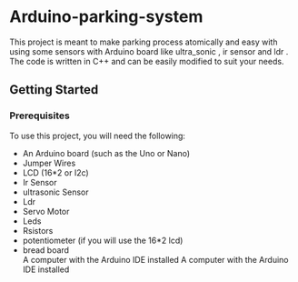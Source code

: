 # Arduino-parking-system
This project is meant to  make parking process atomically and easy with using some sensors with Arduino board  like ultra_sonic , ir sensor and ldr . The code is written in C++ and can be easily modified to suit your needs.

## Getting Started

### Prerequisites 
To use this project, you will need the following:

<ul>
  <li>An Arduino board (such as the Uno or Nano)</li>
  <li>Jumper Wires</li>
  <li>LCD (16*2 or I2c)</li>
  <li>Ir Sensor</li>
  <li>ultrasonic Sensor</li>
  <li>Ldr</li>
  <li>Servo Motor</li>
  <li>Leds</li>
  <li>Rsistors</li>
  <li>potentiometer (if you will use the 16*2 lcd) </li>
  <li>bread board </li>
  <il>A computer with the Arduino IDE installed</il>
  <il>A computer with the Arduino IDE installed</il>
</ul>
